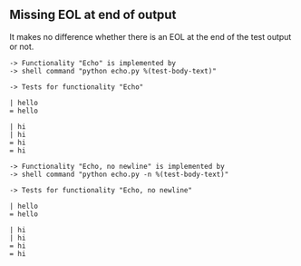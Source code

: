 Missing EOL at end of output
----------------------------

It makes no difference whether there is an EOL at the end of
the test output or not.

    -> Functionality "Echo" is implemented by
    -> shell command "python echo.py %(test-body-text)"

    -> Tests for functionality "Echo"

    | hello
    = hello

    | hi
    | hi
    = hi
    = hi

    -> Functionality "Echo, no newline" is implemented by
    -> shell command "python echo.py -n %(test-body-text)"

    -> Tests for functionality "Echo, no newline"

    | hello
    = hello

    | hi
    | hi
    = hi
    = hi
